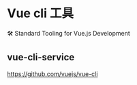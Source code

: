 # Vue cli 工具

🛠️ Standard Tooling for Vue.js Development


## vue-cli-service

https://github.com/vuejs/vue-cli

